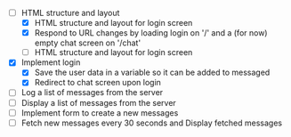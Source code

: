 - [ ] HTML structure and layout
  - [x] HTML structure and layout for login screen
  - [x] Respond to URL changes by loading login on '/'
        and a  (for now) empty chat screen on '/chat'
  - [ ] HTML structure and layout for login screen
- [x] Implement login
  - [x] Save the user data in a variable so it can be
        added to messaged
  - [x] Redirect to chat screen upon login
- [ ] Log a list of messages from the server
- [ ] Display a list of messages from the server
- [ ] Implement form to create a new messages
- [ ] Fetch new messages every 30 seconds and Display
      fetched messages
